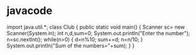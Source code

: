 # javacode

import java.util.*;
class Club
{
    public static void main()
    {
        Scanner sc= new Scanner(System.in);
        int n,d,sum=0;
        System.out.println("Enter the number");
        n=sc.nextInt();
        while(n>0)
        {
            d=n%10;
            sum+=d;
        n=n/10;
    }
        System.out.println("Sum of the numbers="+sum);
    }
}
        
        
            
        
        
